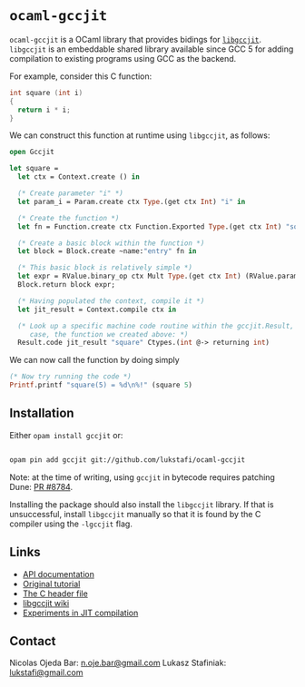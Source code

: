 # `ocaml-gccjit`

`ocaml-gccjit` is a OCaml library that provides bidings for
[`libgccjit`](https://gcc.gnu.org/wiki/JIT).  `libgccjit` is an embeddable
shared library available since GCC 5 for adding compilation to existing programs
using GCC as the backend.

For example, consider this C function:

```c
int square (int i)
{
  return i * i;
}
```

We can construct this function at runtime using `libgccjit`, as follows:

```ocaml
open Gccjit

let square =
  let ctx = Context.create () in

  (* Create parameter "i" *)
  let param_i = Param.create ctx Type.(get ctx Int) "i" in

  (* Create the function *)
  let fn = Function.create ctx Function.Exported Type.(get ctx Int) "square" [ param_i ] in

  (* Create a basic block within the function *)
  let block = Block.create ~name:"entry" fn in

  (* This basic block is relatively simple *)
  let expr = RValue.binary_op ctx Mult Type.(get ctx Int) (RValue.param param_i) (RValue.param param_i) in
  Block.return block expr;

  (* Having populated the context, compile it *)
  let jit_result = Context.compile ctx in

  (* Look up a specific machine code routine within the gccjit.Result, in this
     case, the function we created above: *)
  Result.code jit_result "square" Ctypes.(int @-> returning int)
```

We can now call the function by doing simply

```ocaml
(* Now try running the code *)
Printf.printf "square(5) = %d\n%!" (square 5)
```

## Installation

Either `opam install gccjit` or:

```bash

opam pin add gccjit git://github.com/lukstafi/ocaml-gccjit
```

Note: at the time of writing, using `gccjit` in bytecode requires patching Dune:
[PR #8784](https://github.com/ocaml/dune/pull/8784).

Installing the package should also install the `libgccjit` library. If that is unsuccessful,
install `libgccjit` manually so that it is found by the C compiler using the `-lgccjit` flag.

## Links

- [API documentation](https://lukstafi.github.io/ocaml-gccjit/gccjit/Gccjit/index.html)
- [Original tutorial](https://github.com/nojb/ocaml-gccjit/wiki)
- [The C header file](https://github.com/gcc-mirror/gcc/blob/master/gcc/jit/libgccjit.h)
- [libgccjit wiki](https://gcc.gnu.org/wiki/JIT)
- [Experiments in JIT compilation](https://github.com/davidmalcolm/jittest)

## Contact

Nicolas Ojeda Bar: <n.oje.bar@gmail.com>
Lukasz Stafiniak: <lukstafi@gmail.com>
